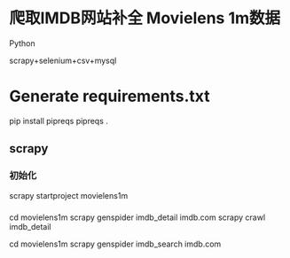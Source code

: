# 爬取IMDB网站补全 Movielens 1m数据

Python

scrapy+selenium+csv+mysql

# Generate requirements.txt
pip install pipreqs
pipreqs .

## scrapy

### 初始化

scrapy startproject movielens1m

###
cd movielens1m
scrapy genspider imdb_detail imdb.com
scrapy crawl imdb_detail

cd movielens1m
scrapy genspider imdb_search imdb.com